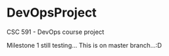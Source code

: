 # DevOpsProject
CSC 591 - DevOps course project

Milestone 1 still testing...
This is on master branch...:D
